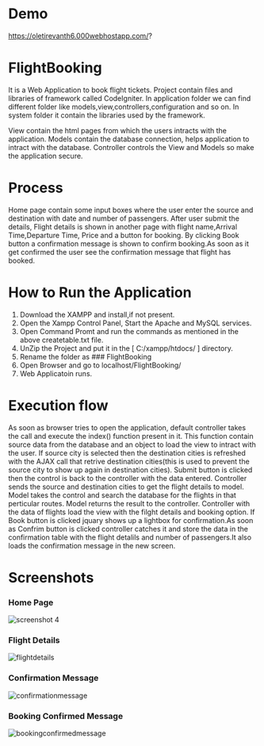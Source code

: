 # Demo 

https://oletirevanth6.000webhostapp.com/?

# FlightBooking
It is a Web Application to book flight tickets. Project contain files and libraries of framework called CodeIgniter. In application folder we can find different folder like models,view,controllers,configuration and so on. In system folder it contain the libraries used by the framework. 

View contain the html pages from which the users intracts with the application. Models contain the database connection, helps application to intract with the database. Controller controls the View and Models so make the application secure.

# Process

Home page contain some input boxes where the user enter the source and destination with date and number of passengers. After user submit the details, Flight details is shown in another page with flight name,Arrival Time,Departure Time, Price and a button for booking.
By clicking Book button a confirmation message is shown to confirm booking.As soon as it get confirmed the user see the confirmation message that flight has booked.

# How to Run the Application

1. Download the XAMPP and install,if not present.
2. Open the Xampp Control Panel, Start the Apache and MySQL services.
3. Open Command Promt and run the commands as mentioned in the above createtable.txt file.
4. UnZip the Project and put it in the [ C:/xampp/htdocs/ ] directory.
5. Rename the folder as ### FlightBooking
6. Open Browser and go to localhost/FlightBooking/
7. Web Applicatoin runs.

# Execution flow

As soon as browser tries to open the application, default controller takes the call and execute the index() function present in it. This function contain source data from the database and an object to load the view to intract with the user.
If source city is selected then the destination cities is refreshed with the AJAX call that retrive destination cities(this is used to prevent the source city to show up again in destination cities).
Submit button is clicked then the control is back to the controller with the data entered. Controller sends the source and destination cities to get the flight details to model. Model takes the control and search the database for the flights in that perticular routes.
Model returns the result to the controller. Controller with the data of flights load the view with the filght details and booking option.
If Book button is clicked jquary shows up a lightbox for confirmation.As soon as Confrim button is clicked controller catches it and store the data in the confirmation table with the flight detalils and number of passengers.It also loads the confirmation message in the new screen.

# Screenshots
### Home Page
![screenshot 4](https://user-images.githubusercontent.com/23103758/42312970-365e09d4-805f-11e8-8d02-d768023d59d0.png)

### Flight Details
![flightdetails](https://user-images.githubusercontent.com/23103758/42313148-a3e9a184-805f-11e8-9db7-e467ae0116a6.png)

### Confirmation Message
![confirmationmessage](https://user-images.githubusercontent.com/23103758/42313182-b5d1d290-805f-11e8-8667-5716f401d916.png)

### Booking Confirmed Message
![bookingconfirmedmessage](https://user-images.githubusercontent.com/23103758/42313207-c8dd2682-805f-11e8-924f-7013140ccea9.png)
